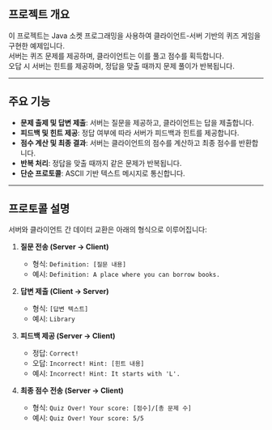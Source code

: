 
## **프로젝트 개요**
이 프로젝트는 Java 소켓 프로그래밍을 사용하여 클라이언트-서버 기반의 퀴즈 게임을 구현한 예제입니다.  
서버는 퀴즈 문제를 제공하며, 클라이언트는 이를 풀고 점수를 획득합니다.  
오답 시 서버는 힌트를 제공하며, 정답을 맞출 때까지 문제 풀이가 반복됩니다.

---

## **주요 기능**
- **문제 출제 및 답변 제출**: 서버는 질문을 제공하고, 클라이언트는 답을 제출합니다.
- **피드백 및 힌트 제공**: 정답 여부에 따라 서버가 피드백과 힌트를 제공합니다.
- **점수 계산 및 최종 결과**: 서버는 클라이언트의 점수를 계산하고 최종 점수를 반환합니다.
- **반복 처리**: 정답을 맞출 때까지 같은 문제가 반복됩니다.
- **단순 프로토콜**: ASCII 기반 텍스트 메시지로 통신합니다.

---

## **프로토콜 설명**
서버와 클라이언트 간 데이터 교환은 아래의 형식으로 이루어집니다:

1. **질문 전송 (Server → Client)**  
   - 형식: `Definition: [질문 내용]`  
   - 예시: `Definition: A place where you can borrow books.`  

2. **답변 제출 (Client → Server)**  
   - 형식: `[답변 텍스트]`  
   - 예시: `Library`  

3. **피드백 제공 (Server → Client)**  
   - 정답: `Correct!`  
   - 오답: `Incorrect! Hint: [힌트 내용]`  
   - 예시: `Incorrect! Hint: It starts with 'L'.`  

4. **최종 점수 전송 (Server → Client)**  
   - 형식: `Quiz Over! Your score: [점수]/[총 문제 수]`  
   - 예시: `Quiz Over! Your score: 5/5`  
